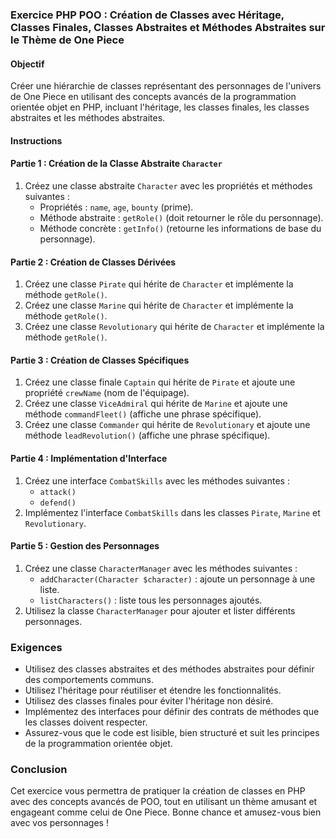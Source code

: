 ### Exercice PHP POO : Création de Classes avec Héritage, Classes Finales, Classes Abstraites et Méthodes Abstraites sur le Thème de One Piece

#### Objectif

Créer une hiérarchie de classes représentant des personnages de l'univers de One Piece en utilisant des concepts avancés de la programmation orientée objet en PHP, incluant l'héritage, les classes finales, les classes abstraites et les méthodes abstraites.

#### Instructions

#### Partie 1 : Création de la Classe Abstraite `Character`

1. Créez une classe abstraite `Character` avec les propriétés et méthodes suivantes :
    - Propriétés : `name`, `age`, `bounty` (prime).
    - Méthode abstraite : `getRole()` (doit retourner le rôle du personnage).
    - Méthode concrète : `getInfo()` (retourne les informations de base du personnage).

#### Partie 2 : Création de Classes Dérivées

1. Créez une classe `Pirate` qui hérite de `Character` et implémente la méthode `getRole()`.
2. Créez une classe `Marine` qui hérite de `Character` et implémente la méthode `getRole()`.
3. Créez une classe `Revolutionary` qui hérite de `Character` et implémente la méthode `getRole()`.

#### Partie 3 : Création de Classes Spécifiques

1. Créez une classe finale `Captain` qui hérite de `Pirate` et ajoute une propriété `crewName` (nom de l'équipage).
2. Créez une classe `ViceAdmiral` qui hérite de `Marine` et ajoute une méthode `commandFleet()` (affiche une phrase spécifique).
3. Créez une classe `Commander` qui hérite de `Revolutionary` et ajoute une méthode `leadRevolution()` (affiche une phrase spécifique).

#### Partie 4 : Implémentation d'Interface

1. Créez une interface `CombatSkills` avec les méthodes suivantes :
    - `attack()`
    - `defend()`
2. Implémentez l'interface `CombatSkills` dans les classes `Pirate`, `Marine` et `Revolutionary`.

#### Partie 5 : Gestion des Personnages

1. Créez une classe `CharacterManager` avec les méthodes suivantes :
    - `addCharacter(Character $character)` : ajoute un personnage à une liste.
    - `listCharacters()` : liste tous les personnages ajoutés.
2. Utilisez la classe `CharacterManager` pour ajouter et lister différents personnages.

### Exigences

-   Utilisez des classes abstraites et des méthodes abstraites pour définir des comportements communs.
-   Utilisez l'héritage pour réutiliser et étendre les fonctionnalités.
-   Utilisez des classes finales pour éviter l'héritage non désiré.
-   Implémentez des interfaces pour définir des contrats de méthodes que les classes doivent respecter.
-   Assurez-vous que le code est lisible, bien structuré et suit les principes de la programmation orientée objet.

### Conclusion

Cet exercice vous permettra de pratiquer la création de classes en PHP avec des concepts avancés de POO, tout en utilisant un thème amusant et engageant comme celui de One Piece. Bonne chance et amusez-vous bien avec vos personnages !
